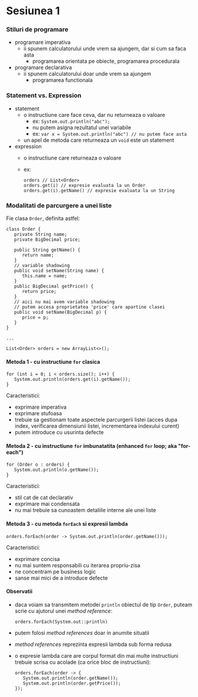 # Sesiunea 1

### Stiluri de programare
- programare imperativa
    - ii spunem calculatorului unde vrem sa ajungem, dar si cum sa faca asta
        - programarea orientata pe obiecte, programarea procedurala
- programare declarativa
    - ii spunem calculatorului doar unde vrem sa ajungem
        - programarea functionala

### Statement vs. Expression
- statement
    - o instructiune care face ceva, dar nu returneaza o valoare
        - ex: `System.out.println("abc");`
        - nu putem asigna rezultatul unei variabile
        - ex: `var x = System.out.println("abc") // nu putem face asta`
    - un apel de metoda care returneaza un `void` este un statement
- expression
    - o instructiune care returneaza o valoare
    - ex:
    
          orders // List<Order>
          orders.get(i) // expresie evaluata la un Order
          orders.get(i).getName() // expresie evaluata la un String


### Modalitati de parcurgere a unei liste

Fie clasa `Order`, definita astfel:

    class Order {
       private String name;
       private BigDecimal price;

       public String getName() {
          return name;
       }
       // variable shadowing
       public void setName(String name) {
          this.name = name;
       }
       public BigDecimal getPrice() {
          return price;
       }
       // aici nu mai avem variable shadowing
       // putem accesa proprietatea 'price' care apartine clasei
       public void setName(BigDecimal p) {
          price = p;
       }
    }

    ...

    List<Order> orders = new ArrayList<>();

#### Metoda 1 - cu instructiune `for` clasica

    for (int i = 0; i < orders.size(); i++) {
       System.out.println(orders.get(i).getName());
    }

Caracteristici:
- exprimare imperativa
- exprimare stufoasa
- trebuie sa gestionam toate aspectele parcurgerii listei (acces dupa index, verificarea dimensiunii listei, incrementarea indexului curent)
- putem introduce cu usurinta defecte

#### Metoda 2 - cu instructiune `for` imbunatatita (enhanced `for` loop; aka "for-each")

    for (Order o : orders) {
       System.out.println(o.getName());
    }

Caracteristici:
- stil cat de cat declarativ
- exprimare mai condensata
- nu mai trebuie sa cunoastem detaliile interne ale unei liste

#### Metoda 3 - cu metoda `forEach` si expresii lambda

    orders.forEach(order -> System.out.println(order.getName()));

Caracteristici:
- exprimare concisa
- nu mai suntem responsabili cu iterarea propriu-zisa
- ne concentram pe business logic
- sanse mai mici de a introduce defecte

#### Observatii

- daca voiam sa transmitem metodei `println` obiectul de tip `Order`, puteam scrie cu ajutorul unei *method reference*:

      orders.forEach(System.out::println)

- putem folosi *method references* doar in anumite situatii
- *method references* reprezinta expresii lambda sub forma redusa


- o expresie lambda care are corpul format din mai multe instructiuni trebuie scrisa cu acolade (ca orice bloc de instructiuni):

      orders.forEach(order -> {
         System.out.println(order.getName());
         System.out.println(order.getPrice());
      });
























